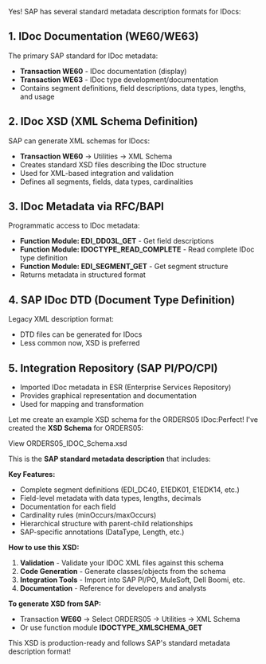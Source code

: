 Yes! SAP has several standard metadata description formats for IDocs:

## 1. **IDoc Documentation (WE60/WE63)**
The primary SAP standard for IDoc metadata:
- **Transaction WE60** - IDoc documentation (display)
- **Transaction WE63** - IDoc type development/documentation
- Contains segment definitions, field descriptions, data types, lengths, and usage

## 2. **IDoc XSD (XML Schema Definition)**
SAP can generate XML schemas for IDocs:
- **Transaction WE60** → Utilities → XML Schema
- Creates standard XSD files describing the IDoc structure
- Used for XML-based integration and validation
- Defines all segments, fields, data types, cardinalities

## 3. **IDoc Metadata via RFC/BAPI**
Programmatic access to IDoc metadata:
- **Function Module: EDI_DD03L_GET** - Get field descriptions
- **Function Module: IDOCTYPE_READ_COMPLETE** - Read complete IDoc type definition
- **Function Module: EDI_SEGMENT_GET** - Get segment structure
- Returns metadata in structured format

## 4. **SAP IDoc DTD (Document Type Definition)**
Legacy XML description format:
- DTD files can be generated for IDocs
- Less common now, XSD is preferred

## 5. **Integration Repository (SAP PI/PO/CPI)**
- Imported IDoc metadata in ESR (Enterprise Services Repository)
- Provides graphical representation and documentation
- Used for mapping and transformation

Let me create an example XSD schema for the ORDERS05 IDoc:Perfect! I've created the **XSD Schema** for ORDERS05:

View ORDERS05_IDOC_Schema.xsd

This is the **SAP standard metadata description** that includes:

**Key Features:**
- Complete segment definitions (EDI_DC40, E1EDK01, E1EDK14, etc.)
- Field-level metadata with data types, lengths, decimals
- Documentation for each field
- Cardinality rules (minOccurs/maxOccurs)
- Hierarchical structure with parent-child relationships
- SAP-specific annotations (DataType, Length, etc.)

**How to use this XSD:**
1. **Validation** - Validate your IDOC XML files against this schema
2. **Code Generation** - Generate classes/objects from the schema
3. **Integration Tools** - Import into SAP PI/PO, MuleSoft, Dell Boomi, etc.
4. **Documentation** - Reference for developers and analysts

**To generate XSD from SAP:**
- Transaction **WE60** → Select ORDERS05 → Utilities → XML Schema
- Or use function module **IDOCTYPE_XMLSCHEMA_GET**

This XSD is production-ready and follows SAP's standard metadata description format!
